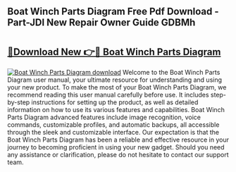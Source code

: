 ## Boat Winch Parts Diagram Free Pdf Download - Part-JDI New Repair Owner Guide GDBMh

# <h2><a href="http://dfmjwba.blite.top/?on=Boat+Winch+Parts+Diagram">🔗Download New 👉🔴 Boat Winch Parts Diagram</a></h2>

[![Boat Winch Parts Diagram download](https://i.imgur.com/lujVjoI.png)](http://dfmjwba.blite.top/?on=Boat+Winch+Parts+Diagram)
Welcome to the Boat Winch Parts Diagram user manual, your ultimate resource for understanding and using your new product. To make the most of your Boat Winch Parts Diagram, we recommend reading this user manual carefully before use. It includes step-by-step instructions for setting up the product, as well as detailed information on how to use its various features and capabilities. Boat Winch Parts Diagram advanced features include image recognition, voice commands, customizable profiles, and automatic backups, all accessible through the sleek and customizable interface. Our expectation is that the Boat Winch Parts Diagram has been a reliable and effective resource in your journey to becoming proficient in using your new gadget. Should you need any assistance or clarification, please do not hesitate to contact our support team.

